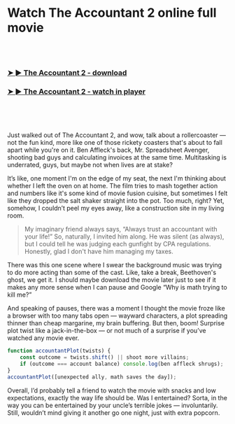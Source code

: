 <h1>Watch The Accountant 2 online full movie</h1>


<br><br>

<h3><a href="https://Steves-duningdunsu1974.github.io/olsecjzfsv/">➤ ► The Accountant 2 - download</a></h3> 
<h3><a href="https://Steves-duningdunsu1974.github.io/olsecjzfsv/">➤ ► The Accountant 2 - watch in player</a></h3>


<br><br><br>


Just walked out of The Accountant 2, and wow, talk about a rollercoaster — not the fun kind, more like one of those rickety coasters that's about to fall apart while you're on it. Ben Affleck's back, Mr. Spreadsheet Avenger, shooting bad guys and calculating invoices at the same time. Multitasking is underrated, guys, but maybe not when lives are at stake?

It’s like, one moment I'm on the edge of my seat, the next I'm thinking about whether I left the oven on at home. The film tries to mash together action and numbers like it's some kind of movie fusion cuisine, but sometimes I felt like they dropped the salt shaker straight into the pot. Too much, right? Yet, somehow, I couldn’t peel my eyes away, like a construction site in my living room.

> My imaginary friend always says, “Always trust an accountant with your life!” So, naturally, I invited him along. He was silent (as always), but I could tell he was judging each gunfight by CPA regulations. Honestly, glad I don't have him managing my taxes.

There was this one scene where I swear the background music was trying to do more acting than some of the cast. Like, take a break, Beethoven's ghost, we get it. I should maybe download the movie later just to see if it makes any more sense when I can pause and Google “Why is math trying to kill me?”

And speaking of pauses, there was a moment I thought the movie froze like a browser with too many tabs open — wayward characters, a plot spreading thinner than cheap margarine, my brain buffering. But then, boom! Surprise plot twist like a jack-in-the-box — or not much of a surprise if you’ve watched any movie ever.

```javascript
function accountantPlot(twists) {
    const outcome = twists.shift() || shoot more villains;
    if (outcome === account balance) console.log(ben affleck shrugs);
}
accountantPlot([unexpected ally, math saves the day]);
```

Overall, I’d probably tell a friend to watch the movie with snacks and low expectations, exactly the way life should be. Was I entertained? Sorta, in the way you can be entertained by your uncle’s terrible jokes — involuntarily. Still, wouldn’t mind giving it another go one night, just with extra popcorn.

